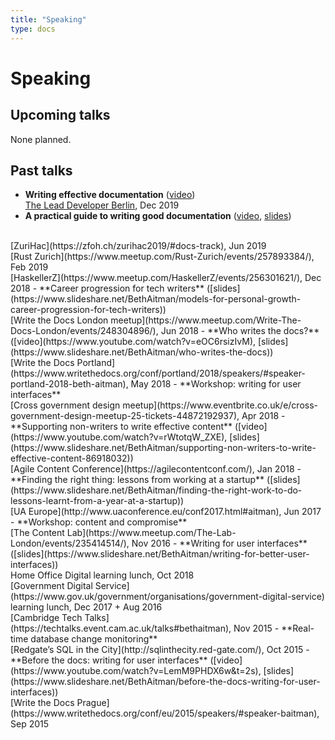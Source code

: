 ```yaml
---
title: "Speaking"
type: docs
---
```


# Speaking

## Upcoming talks

None planned.

## Past talks

- **Writing effective documentation** ([video](https://www.youtube.com/watch?v=R6zeikbTgVc))
<br> [The Lead Developer Berlin](https://berlin2019.theleaddeveloper.com/talks#beth-aitman), Dec 2019
- **A practical guide to writing good documentation**
([video](https://www.youtube.com/watch?v=8TD-20Mb_7M),
[slides](https://docs.google.com/presentation/d/1r4gLfgPpnT6KFkWn0VEsoIUwiwhVaOYS0CJeSWja0kc/edit?usp=sharing))
<br>
[ZuriHac](https://zfoh.ch/zurihac2019/#docs-track), Jun 2019 <br>
[Rust Zurich](https://www.meetup.com/Rust-Zurich/events/257893384/), Feb 2019 <br>
[HaskellerZ](https://www.meetup.com/HaskellerZ/events/256301621/), Dec 2018
- **Career progression for tech writers**
([slides](https://www.slideshare.net/BethAitman/models-for-personal-growth-career-progression-for-tech-writers))
<br>
[Write the Docs London meetup](https://www.meetup.com/Write-The-Docs-London/events/248304896/), Jun 2018
- **Who writes the docs?**
([video](https://www.youtube.com/watch?v=eOC6rsizIvM),
[slides](https://www.slideshare.net/BethAitman/who-writes-the-docs))
<br>
[Write the Docs Portland](https://www.writethedocs.org/conf/portland/2018/speakers/#speaker-portland-2018-beth-aitman), May 2018
- **Workshop: writing for user interfaces**
<br>
[Cross government design meetup](https://www.eventbrite.co.uk/e/cross-government-design-meetup-25-tickets-44872192937), Apr 2018
- **Supporting non-writers to write effective content**
([video](https://www.youtube.com/watch?v=rWtotqW_ZXE),
[slides](https://www.slideshare.net/BethAitman/supporting-non-writers-to-write-effective-content-86918032))
<br>
[Agile Content Conference](https://agilecontentconf.com/), Jan 2018
- **Finding the right thing: lessons from working at a startup**
([slides](https://www.slideshare.net/BethAitman/finding-the-right-work-to-do-lessons-learnt-from-a-year-at-a-startup))
<br>
[UA Europe](http://www.uaconference.eu/conf2017.html#aitman), Jun 2017
- **Workshop: content and compromise**
<br>
[The Content Lab](https://www.meetup.com/The-Lab-London/events/235414514/), Nov 2016
- **Writing for user interfaces**
([slides](https://www.slideshare.net/BethAitman/writing-for-better-user-interfaces))
<br>
Home Office Digital learning lunch, Oct 2018 <br>
[Government Digital Service](https://www.gov.uk/government/organisations/government-digital-service) learning lunch, Dec 2017 + Aug 2016 <br>
[Cambridge Tech Talks](https://techtalks.event.cam.ac.uk/talks#bethaitman), Nov 2015
- **Real-time database change monitoring**
<br>
[Redgate’s SQL in the City](http://sqlinthecity.red-gate.com/), Oct 2015
- **Before the docs: writing for user interfaces**
([video](https://www.youtube.com/watch?v=LemM9PHDX6w&t=2s),
[slides](https://www.slideshare.net/BethAitman/before-the-docs-writing-for-user-interfaces))
<br>
[Write the Docs Prague](https://www.writethedocs.org/conf/eu/2015/speakers/#speaker-baitman), Sep 2015
